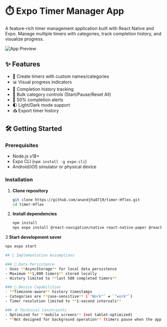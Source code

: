 # ⏱️ Expo Timer Manager App

A feature-rich timer management application built with React Native and Expo. Manage multiple timers with categories, track completion history, and visualize progress.

![App Preview](https://via.placeholder.com/800x400.png?text=Timer+App+Preview) <!-- Add actual screenshot later -->

## ✨ Features

- 🎯 Create timers with custom names/categories
- 📊 Visual progress indicators
- 📅 Completion history tracking
- 🚀 Bulk category controls (Start/Pause/Reset All)
- 🔔 50% completion alerts
- 🌓 Light/Dark mode support
- 📥 Export timer history

## 🛠️ Getting Started

### Prerequisites

- Node.js v18+
- Expo CLI (`npm install -g expo-cli`)
- Android/iOS simulator or physical device

### Installation

1. **Clone repository**

   ```bash
   git clone https://github.com/anandjha8719/timer-Hflex.git
   cd timer-Hflex

   ```

2. **Install dependencies**
   ```bash
   npm install
   npx expo install @react-navigation/native react-native-paper @react-native-async-storage/async-storage react-native-safe-area-context react-native-screens react-native-gesture-handler @expo/vector-icons
   ```

3 **Start development sever**

```bash
npx expo start

## 🧠 Implementation Assumptions

### 📌 Data Persistence
- Uses **AsyncStorage** for local data persistence
- Maximum **1,000 timers** stored locally
- History limited to **last 500 completed timers**

### 📱 Device Capabilities
- **Timezone-aware** history timestamps
- Categories are **case-sensitive** (`"Work"` ≠ `"work"`)
- Timer resolution limited to **1-second intervals**

### ⚙️ Technical Constraints
- Optimized for **mobile screens** (not tablet-optimized)
- **Not designed for background operation** (timers pause when the app is inactive)
```
